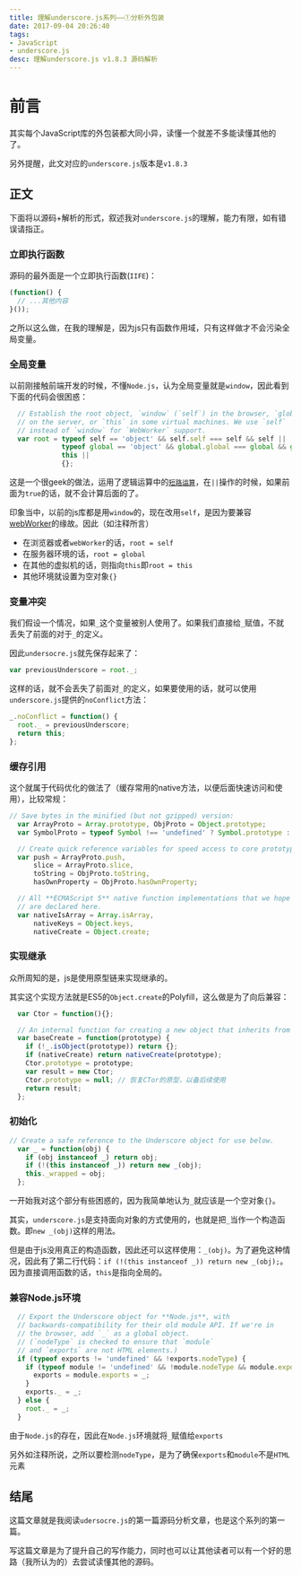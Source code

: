 ```yaml
---
title: 理解underscore.js系列——①分析外包装
date: 2017-09-04 20:26:40
tags:
- JavaScript
- underscore.js
desc: 理解underscore.js v1.8.3 源码解析
---
```


# 前言

其实每个JavaScript库的外包装都大同小异，读懂一个就差不多能读懂其他的了。

另外提醒，此文对应的`underscore.js`版本是`v1.8.3`

## 正文

下面将以源码+解析的形式，叙述我对`underscore.js`的理解，能力有限，如有错误请指正。

### 立即执行函数

源码的最外面是一个立即执行函数(`IIFE`)：

```js
(function() {
  // ...其他内容
}());
```

之所以这么做，在我的理解是，因为js只有函数作用域，只有这样做才不会污染全局变量。

### 全局变量

以前刚接触前端开发的时候，不懂`Node.js`，认为全局变量就是`window`，因此看到下面的代码会很困惑：

```js
  // Establish the root object, `window` (`self`) in the browser, `global`
  // on the server, or `this` in some virtual machines. We use `self`
  // instead of `window` for `WebWorker` support.
  var root = typeof self == 'object' && self.self === self && self ||
             typeof global == 'object' && global.global === global && global ||
             this ||
             {};
```

这是一个很geek的做法，运用了逻辑运算中的[`短路运算`](https://developer.mozilla.org/en-US/docs/Web/JavaScript/Reference/Operators/Logical_Operators)，在`||`操作的时候，如果前面为`true`的话，就不会计算后面的了。

印象当中，以前的js库都是用`window`的，现在改用`self`，是因为要兼容[webWorker](https://developer.mozilla.org/en-US/docs/Web/API/Worker)的缘故。因此（如注释所言）

- 在浏览器或者`webWorker`的话，`root = self`
- 在服务器环境的话，`root = global`
- 在其他的虚拟机的话，则指向`this`即`root = this`
- 其他环境就设置为空对象`{}`

### 变量冲突

我们假设一个情况，如果`_`这个变量被别人使用了。如果我们直接给`_`赋值，不就丢失了前面的对于`_`的定义。

因此`undersocre.js`就先保存起来了：

```js
var previousUnderscore = root._;
```

这样的话，就不会丢失了前面对`_`的定义，如果要使用的话，就可以使用`underscore.js`提供的`noConflict`方法：

```js
_.noConflict = function() {
  root._ = previousUnderscore;
  return this;
};
```

### 缓存引用

这个就属于代码优化的做法了（缓存常用的native方法，以便后面快速访问和使用），比较常规：

```js
// Save bytes in the minified (but not gzipped) version:
  var ArrayProto = Array.prototype, ObjProto = Object.prototype;
  var SymbolProto = typeof Symbol !== 'undefined' ? Symbol.prototype : null;

  // Create quick reference variables for speed access to core prototypes.
  var push = ArrayProto.push,
      slice = ArrayProto.slice,
      toString = ObjProto.toString,
      hasOwnProperty = ObjProto.hasOwnProperty;

  // All **ECMAScript 5** native function implementations that we hope to use
  // are declared here.
  var nativeIsArray = Array.isArray,
      nativeKeys = Object.keys,
      nativeCreate = Object.create;
```

### 实现继承

众所周知的是，js是使用原型链来实现继承的。

其实这个实现方法就是ES5的`Object.create`的Polyfill，这么做是为了向后兼容：

```js
  var Ctor = function(){};

  // An internal function for creating a new object that inherits from another.
  var baseCreate = function(prototype) {
    if (!_.isObject(prototype)) return {};
    if (nativeCreate) return nativeCreate(prototype);
    Ctor.prototype = prototype;
    var result = new Ctor;
    Ctor.prototype = null; // 恢复CTor的原型，以备后续使用
    return result;
  };
```

### 初始化

```js
// Create a safe reference to the Underscore object for use below.
  var _ = function(obj) {
    if (obj instanceof _) return obj;
    if (!(this instanceof _)) return new _(obj);
    this._wrapped = obj;
  };
```

一开始我对这个部分有些困惑的，因为我简单地认为`_`就应该是一个空对象`{}`。

其实，`underscore.js`是支持面向对象的方式使用的，也就是把`_`当作一个构造函数。即`new _(obj)`这样的用法。

但是由于js没用真正的构造函数，因此还可以这样使用：`_(obj)`。为了避免这种情况，因此有了第二行代码：`if (!(this instanceof _)) return new _(obj);`。因为直接调用函数的话，`this`是指向全局的。

### 兼容Node.js环境

```js
  // Export the Underscore object for **Node.js**, with
  // backwards-compatibility for their old module API. If we're in
  // the browser, add `_` as a global object.
  // (`nodeType` is checked to ensure that `module`
  // and `exports` are not HTML elements.)
  if (typeof exports != 'undefined' && !exports.nodeType) {
    if (typeof module != 'undefined' && !module.nodeType && module.exports) {
      exports = module.exports = _;
    }
    exports._ = _;
  } else {
    root._ = _;
  }
```

由于`Node.js`的存在，因此在`Node.js`环境就将`_`赋值给`exports`

另外如注释所说，之所以要检测`nodeType`，是为了确保`exports`和`module`不是`HTML`元素

## 结尾

这篇文章就是我阅读`udersocre.js`的第一篇源码分析文章，也是这个系列的第一篇。

写这篇文章是为了提升自己的写作能力，同时也可以让其他读者可以有一个好的思路（我所认为的）去尝试读懂其他的源码。

